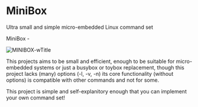 # MiniBox
Ultra small and simple micro-embedded Linux command set

MiniBox - 

![MINIBOX-wTitle](https://github.com/Qwer-TeX/minibox/assets/128016252/df4b6b83-2adf-434a-9d46-a907a9641a51)

This projects aims to be small and efficient, enough to be suitable for micro-embedded systems or just a 
busybox or toybox replacement, though this project lacks (many) options (-l, -v, -n) its core functionality
(without options) is compatible with other commands and not for some.

This project is simple and self-explanitory enough that you can implement your own command set!
